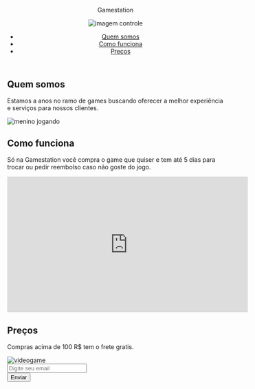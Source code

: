 <!DOCTYPE html>
<html>
<link href="Games.css" rel="stylesheet">

<body class="ajuste">
  <header id="header">
    <p class="gradient">Gamestation</p>
    <head class="left-top">
      <meta name="viewport" content="width=device-width, initial-scale=1.0">
    </head>
    <img class="imagem-controle" id="header-img"
      src="https://i.pinimg.com/originals/49/96/47/49964743826f910c6d579cb41e843ed3.png" alt="imagem controle">
    <div>
      <nav id="nav-bar">
        <ul>
          <li> <a class="nav-link" href="#quem-somos">Quem somos</a></li>
          <li> <a class="nav-link" href="#como-funciona">Como funciona</a></li>
          <li> <a class="nav-link" href="#preços">Preços</a></li>
        </ul>
      </nav>
    </div>
  </header>
  <div class="fundo-vermelho">
    <h2 id="quem-somos"> Quem somos</h2>
    <p>Estamos a anos no ramo de games buscando oferecer a melhor experiência e serviços para nossos clientes.</p>
    <img class="img-menino"
      src="https://img.pngio.com/boy-playing-video-game-vector-entertainment-game-png-and-vector-video-game-png-images-650_651.png"
      alt="menino jogando">
  </div>
  <div class="fundo-preto">
    <h2 id="como-funciona"> Como funciona</h2>
    <p>Só na Gamestation você compra o game que quiser e tem até 5 dias para trocar ou pedir reembolso caso não goste do
      jogo.</p>
    <iframe class="videogames" id="video" width="560" height="315" src="https://www.youtube.com/embed/YJ_rg69LdVU"
      frameborder="0" allow="accelerometer; autoplay; clipboard-write; encrypted-media; gyroscope; picture-in-picture"
      allowfullscreen></iframe>
  </div>
  <div class="fundo-branco">
    <h2 id="preços">Preços</h2>
    <p> Compras acima de 100 R$ tem o frete gratis.
    </p>
    <img class="videogames"
      src="https://i.pcmag.com/imagery/lineups/06PiprC5eiYhlpaNS6N0sbP-1.1569492872.fit_lim.size_1200x630.jpg"
      alt="videogame">
    <form action="https://www.freecodecamp.com/email-submit" id="form">
      <div> <input name="email" id="email" type="email" placeholder="Digite seu email" required />
      </div>
      <input class="botao" value="Enviar" id="submit" type="submit">
    </form>
  </div>
</body>

</html>